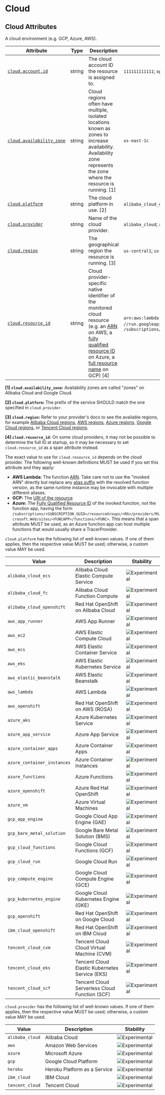 <!--- Hugo front matter used to generate the website version of this page:
--->

<!-- NOTE: THIS FILE IS AUTOGENERATED. DO NOT EDIT BY HAND. -->
<!-- see templates/registry/markdown/attribute_namespace.md.j2 -->

# Cloud

## Cloud Attributes

A cloud environment (e.g. GCP, Azure, AWS).

| Attribute                                                                                     | Type   | Description                                                                                                                                                                                                                                                                                                                                                                                           | Examples                                                                                                                                                                                                                                                         | Stability                                                        |
| --------------------------------------------------------------------------------------------- | ------ | ----------------------------------------------------------------------------------------------------------------------------------------------------------------------------------------------------------------------------------------------------------------------------------------------------------------------------------------------------------------------------------------------------- | ---------------------------------------------------------------------------------------------------------------------------------------------------------------------------------------------------------------------------------------------------------------- | ---------------------------------------------------------------- |
| <a id="cloud-account-id" href="#cloud-account-id">`cloud.account.id`</a>                      | string | The cloud account ID the resource is assigned to.                                                                                                                                                                                                                                                                                                                                                     | `111111111111`; `opentelemetry`                                                                                                                                                                                                                                  | ![Experimental](https://img.shields.io/badge/-experimental-blue) |
| <a id="cloud-availability-zone" href="#cloud-availability-zone">`cloud.availability_zone`</a> | string | Cloud regions often have multiple, isolated locations known as zones to increase availability. Availability zone represents the zone where the resource is running. [1]                                                                                                                                                                                                                               | `us-east-1c`                                                                                                                                                                                                                                                     | ![Experimental](https://img.shields.io/badge/-experimental-blue) |
| <a id="cloud-platform" href="#cloud-platform">`cloud.platform`</a>                            | string | The cloud platform in use. [2]                                                                                                                                                                                                                                                                                                                                                                        | `alibaba_cloud_ecs`; `alibaba_cloud_fc`; `alibaba_cloud_openshift`                                                                                                                                                                                               | ![Experimental](https://img.shields.io/badge/-experimental-blue) |
| <a id="cloud-provider" href="#cloud-provider">`cloud.provider`</a>                            | string | Name of the cloud provider.                                                                                                                                                                                                                                                                                                                                                                           | `alibaba_cloud`; `aws`; `azure`                                                                                                                                                                                                                                  | ![Experimental](https://img.shields.io/badge/-experimental-blue) |
| <a id="cloud-region" href="#cloud-region">`cloud.region`</a>                                  | string | The geographical region the resource is running. [3]                                                                                                                                                                                                                                                                                                                                                  | `us-central1`; `us-east-1`                                                                                                                                                                                                                                       | ![Experimental](https://img.shields.io/badge/-experimental-blue) |
| <a id="cloud-resource-id" href="#cloud-resource-id">`cloud.resource_id`</a>                   | string | Cloud provider-specific native identifier of the monitored cloud resource (e.g. an [ARN](https://docs.aws.amazon.com/general/latest/gr/aws-arns-and-namespaces.html) on AWS, a [fully qualified resource ID](https://learn.microsoft.com/rest/api/resources/resources/get-by-id) on Azure, a [full resource name](https://cloud.google.com/apis/design/resource_names#full_resource_name) on GCP) [4] | `arn:aws:lambda:REGION:ACCOUNT_ID:function:my-function`; `//run.googleapis.com/projects/PROJECT_ID/locations/LOCATION_ID/services/SERVICE_ID`; `/subscriptions/<SUBSCRIPTION_GUID>/resourceGroups/<RG>/providers/Microsoft.Web/sites/<FUNCAPP>/functions/<FUNC>` | ![Experimental](https://img.shields.io/badge/-experimental-blue) |

**[1] `cloud.availability_zone`:** Availability zones are called "zones" on Alibaba Cloud and Google Cloud.

**[2] `cloud.platform`:** The prefix of the service SHOULD match the one specified in `cloud.provider`.

**[3] `cloud.region`:** Refer to your provider's docs to see the available regions, for example [Alibaba Cloud regions](https://www.alibabacloud.com/help/doc-detail/40654.htm), [AWS regions](https://aws.amazon.com/about-aws/global-infrastructure/regions_az/), [Azure regions](https://azure.microsoft.com/global-infrastructure/geographies/), [Google Cloud regions](https://cloud.google.com/about/locations), or [Tencent Cloud regions](https://www.tencentcloud.com/document/product/213/6091).

**[4] `cloud.resource_id`:** On some cloud providers, it may not be possible to determine the full ID at startup,
so it may be necessary to set `cloud.resource_id` as a span attribute instead.

The exact value to use for `cloud.resource_id` depends on the cloud provider.
The following well-known definitions MUST be used if you set this attribute and they apply:

- **AWS Lambda:** The function [ARN](https://docs.aws.amazon.com/general/latest/gr/aws-arns-and-namespaces.html).
  Take care not to use the "invoked ARN" directly but replace any
  [alias suffix](https://docs.aws.amazon.com/lambda/latest/dg/configuration-aliases.html)
  with the resolved function version, as the same runtime instance may be invocable with
  multiple different aliases.
- **GCP:** The [URI of the resource](https://cloud.google.com/iam/docs/full-resource-names)
- **Azure:** The [Fully Qualified Resource ID](https://docs.microsoft.com/rest/api/resources/resources/get-by-id) of the invoked function,
  _not_ the function app, having the form
  `/subscriptions/<SUBSCRIPTION_GUID>/resourceGroups/<RG>/providers/Microsoft.Web/sites/<FUNCAPP>/functions/<FUNC>`.
  This means that a span attribute MUST be used, as an Azure function app can host multiple functions that would usually share
  a TracerProvider.

`cloud.platform` has the following list of well-known values. If one of them applies, then the respective value MUST be used; otherwise, a custom value MAY be used.

| Value                       | Description                                    | Stability                                                        |
| --------------------------- | ---------------------------------------------- | ---------------------------------------------------------------- |
| `alibaba_cloud_ecs`         | Alibaba Cloud Elastic Compute Service          | ![Experimental](https://img.shields.io/badge/-experimental-blue) |
| `alibaba_cloud_fc`          | Alibaba Cloud Function Compute                 | ![Experimental](https://img.shields.io/badge/-experimental-blue) |
| `alibaba_cloud_openshift`   | Red Hat OpenShift on Alibaba Cloud             | ![Experimental](https://img.shields.io/badge/-experimental-blue) |
| `aws_app_runner`            | AWS App Runner                                 | ![Experimental](https://img.shields.io/badge/-experimental-blue) |
| `aws_ec2`                   | AWS Elastic Compute Cloud                      | ![Experimental](https://img.shields.io/badge/-experimental-blue) |
| `aws_ecs`                   | AWS Elastic Container Service                  | ![Experimental](https://img.shields.io/badge/-experimental-blue) |
| `aws_eks`                   | AWS Elastic Kubernetes Service                 | ![Experimental](https://img.shields.io/badge/-experimental-blue) |
| `aws_elastic_beanstalk`     | AWS Elastic Beanstalk                          | ![Experimental](https://img.shields.io/badge/-experimental-blue) |
| `aws_lambda`                | AWS Lambda                                     | ![Experimental](https://img.shields.io/badge/-experimental-blue) |
| `aws_openshift`             | Red Hat OpenShift on AWS (ROSA)                | ![Experimental](https://img.shields.io/badge/-experimental-blue) |
| `azure_aks`                 | Azure Kubernetes Service                       | ![Experimental](https://img.shields.io/badge/-experimental-blue) |
| `azure_app_service`         | Azure App Service                              | ![Experimental](https://img.shields.io/badge/-experimental-blue) |
| `azure_container_apps`      | Azure Container Apps                           | ![Experimental](https://img.shields.io/badge/-experimental-blue) |
| `azure_container_instances` | Azure Container Instances                      | ![Experimental](https://img.shields.io/badge/-experimental-blue) |
| `azure_functions`           | Azure Functions                                | ![Experimental](https://img.shields.io/badge/-experimental-blue) |
| `azure_openshift`           | Azure Red Hat OpenShift                        | ![Experimental](https://img.shields.io/badge/-experimental-blue) |
| `azure_vm`                  | Azure Virtual Machines                         | ![Experimental](https://img.shields.io/badge/-experimental-blue) |
| `gcp_app_engine`            | Google Cloud App Engine (GAE)                  | ![Experimental](https://img.shields.io/badge/-experimental-blue) |
| `gcp_bare_metal_solution`   | Google Bare Metal Solution (BMS)               | ![Experimental](https://img.shields.io/badge/-experimental-blue) |
| `gcp_cloud_functions`       | Google Cloud Functions (GCF)                   | ![Experimental](https://img.shields.io/badge/-experimental-blue) |
| `gcp_cloud_run`             | Google Cloud Run                               | ![Experimental](https://img.shields.io/badge/-experimental-blue) |
| `gcp_compute_engine`        | Google Cloud Compute Engine (GCE)              | ![Experimental](https://img.shields.io/badge/-experimental-blue) |
| `gcp_kubernetes_engine`     | Google Cloud Kubernetes Engine (GKE)           | ![Experimental](https://img.shields.io/badge/-experimental-blue) |
| `gcp_openshift`             | Red Hat OpenShift on Google Cloud              | ![Experimental](https://img.shields.io/badge/-experimental-blue) |
| `ibm_cloud_openshift`       | Red Hat OpenShift on IBM Cloud                 | ![Experimental](https://img.shields.io/badge/-experimental-blue) |
| `tencent_cloud_cvm`         | Tencent Cloud Cloud Virtual Machine (CVM)      | ![Experimental](https://img.shields.io/badge/-experimental-blue) |
| `tencent_cloud_eks`         | Tencent Cloud Elastic Kubernetes Service (EKS) | ![Experimental](https://img.shields.io/badge/-experimental-blue) |
| `tencent_cloud_scf`         | Tencent Cloud Serverless Cloud Function (SCF)  | ![Experimental](https://img.shields.io/badge/-experimental-blue) |

`cloud.provider` has the following list of well-known values. If one of them applies, then the respective value MUST be used; otherwise, a custom value MAY be used.

| Value           | Description                  | Stability                                                        |
| --------------- | ---------------------------- | ---------------------------------------------------------------- |
| `alibaba_cloud` | Alibaba Cloud                | ![Experimental](https://img.shields.io/badge/-experimental-blue) |
| `aws`           | Amazon Web Services          | ![Experimental](https://img.shields.io/badge/-experimental-blue) |
| `azure`         | Microsoft Azure              | ![Experimental](https://img.shields.io/badge/-experimental-blue) |
| `gcp`           | Google Cloud Platform        | ![Experimental](https://img.shields.io/badge/-experimental-blue) |
| `heroku`        | Heroku Platform as a Service | ![Experimental](https://img.shields.io/badge/-experimental-blue) |
| `ibm_cloud`     | IBM Cloud                    | ![Experimental](https://img.shields.io/badge/-experimental-blue) |
| `tencent_cloud` | Tencent Cloud                | ![Experimental](https://img.shields.io/badge/-experimental-blue) |
